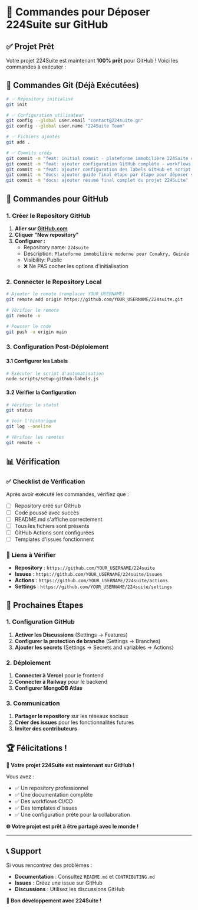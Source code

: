 # 🚀 Commandes pour Déposer 224Suite sur GitHub

## ✅ Projet Prêt

Votre projet 224Suite est maintenant **100% prêt** pour GitHub ! Voici les commandes à exécuter :

## 🔧 Commandes Git (Déjà Exécutées)

```bash
# ✅ Repository initialisé
git init

# ✅ Configuration utilisateur
git config --global user.email "contact@224suite.gn"
git config --global user.name "224Suite Team"

# ✅ Fichiers ajoutés
git add .

# ✅ Commits créés
git commit -m "feat: initial commit - plateforme immobilière 224Suite complète"
git commit -m "feat: ajouter configuration GitHub complète - workflows, templates d'issues et guide de déploiement"
git commit -m "feat: ajouter configuration des labels GitHub et script d'automatisation"
git commit -m "docs: ajouter guide final étape par étape pour déposer sur GitHub"
git commit -m "docs: ajouter résumé final complet du projet 224Suite"
```

## 🚀 Commandes pour GitHub

### **1. Créer le Repository GitHub**

1. **Aller sur [GitHub.com](https://github.com)**
2. **Cliquer "New repository"**
3. **Configurer :**
   - Repository name: `224suite`
   - Description: `Plateforme immobilière moderne pour Conakry, Guinée`
   - Visibility: Public
   - ❌ Ne PAS cocher les options d'initialisation

### **2. Connecter le Repository Local**

```bash
# Ajouter le remote (remplacer YOUR_USERNAME)
git remote add origin https://github.com/YOUR_USERNAME/224suite.git

# Vérifier le remote
git remote -v

# Pousser le code
git push -u origin main
```

### **3. Configuration Post-Déploiement**

#### **3.1 Configurer les Labels**
```bash
# Exécuter le script d'automatisation
node scripts/setup-github-labels.js
```

#### **3.2 Vérifier la Configuration**
```bash
# Vérifier le statut
git status

# Voir l'historique
git log --oneline

# Vérifier les remotes
git remote -v
```

## 📊 Vérification

### **✅ Checklist de Vérification**

Après avoir exécuté les commandes, vérifiez que :

- [ ] Repository créé sur GitHub
- [ ] Code poussé avec succès
- [ ] README.md s'affiche correctement
- [ ] Tous les fichiers sont présents
- [ ] GitHub Actions sont configurées
- [ ] Templates d'issues fonctionnent

### **🔗 Liens à Vérifier**

- **Repository** : `https://github.com/YOUR_USERNAME/224suite`
- **Issues** : `https://github.com/YOUR_USERNAME/224suite/issues`
- **Actions** : `https://github.com/YOUR_USERNAME/224suite/actions`
- **Settings** : `https://github.com/YOUR_USERNAME/224suite/settings`

## 🎯 Prochaines Étapes

### **1. Configuration GitHub**
1. **Activer les Discussions** (Settings → Features)
2. **Configurer la protection de branche** (Settings → Branches)
3. **Ajouter les secrets** (Settings → Secrets and variables → Actions)

### **2. Déploiement**
1. **Connecter à Vercel** pour le frontend
2. **Connecter à Railway** pour le backend
3. **Configurer MongoDB Atlas**

### **3. Communication**
1. **Partager le repository** sur les réseaux sociaux
2. **Créer des issues** pour les fonctionnalités futures
3. **Inviter des contributeurs**

## 🏆 Félicitations !

**🎉 Votre projet 224Suite est maintenant sur GitHub !**

Vous avez :
- ✅ Un repository professionnel
- ✅ Une documentation complète
- ✅ Des workflows CI/CD
- ✅ Des templates d'issues
- ✅ Une configuration prête pour la collaboration

**🌐 Votre projet est prêt à être partagé avec le monde !**

---

## 📞 Support

Si vous rencontrez des problèmes :
- **Documentation** : Consultez `README.md` et `CONTRIBUTING.md`
- **Issues** : Créez une issue sur GitHub
- **Discussions** : Utilisez les discussions GitHub

**🚀 Bon développement avec 224Suite !**
